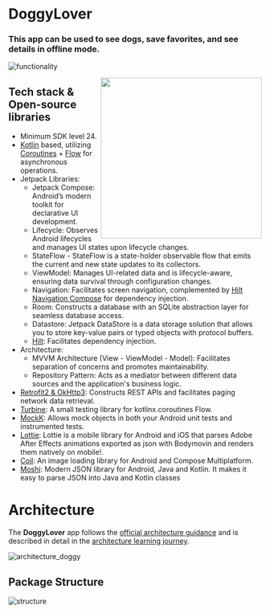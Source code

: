 # DoggyLover

### This app can be used to see dogs, save favorites, and see details in offline mode.

![functionality](https://github.com/user-attachments/assets/9234434f-6909-4344-8906-083afa2acf1a)

<img src="https://github.com/user-attachments/assets/16a015e9-623e-4ae1-923b-94c88e50cfd7" align="right" width="320"/>

## Tech stack & Open-source libraries
- Minimum SDK level 24.
- [Kotlin](https://kotlinlang.org/) based, utilizing [Coroutines](https://github.com/Kotlin/kotlinx.coroutines) + [Flow](https://kotlin.github.io/kotlinx.coroutines/kotlinx-coroutines-core/kotlinx.coroutines.flow/) for asynchronous operations.
- Jetpack Libraries:
  - Jetpack Compose: Android’s modern toolkit for declarative UI development.
  - Lifecycle: Observes Android lifecycles and manages UI states upon lifecycle changes.
  - StateFlow - StateFlow is a state-holder observable flow that emits the current and new state updates to its collectors.
  - ViewModel: Manages UI-related data and is lifecycle-aware, ensuring data survival through configuration changes.
  - Navigation: Facilitates screen navigation, complemented by [Hilt Navigation Compose](https://developer.android.com/jetpack/compose/libraries#hilt) for dependency injection.
  - Room: Constructs a database with an SQLite abstraction layer for seamless database access.
  - Datastore: Jetpack DataStore is a data storage solution that allows you to store key-value pairs or typed objects with protocol buffers.
  - [Hilt](https://dagger.dev/hilt/): Facilitates dependency injection.
- Architecture:
  - MVVM Architecture (View - ViewModel - Model): Facilitates separation of concerns and promotes maintainability.
  - Repository Pattern: Acts as a mediator between different data sources and the application's business logic.
- [Retrofit2 & OkHttp3](https://github.com/square/retrofit): Constructs REST APIs and facilitates paging network data retrieval.
- [Turbine](https://github.com/cashapp/turbine): A small testing library for kotlinx.coroutines Flow.
- [MockK](https://github.com/mockk/mockk): Allows mock objects in both your Android unit tests and instrumented tests.
- [Lottie](https://github.com/airbnb/lottie-android): Lottie is a mobile library for Android and iOS that parses Adobe After Effects animations exported as json with Bodymovin and renders them natively on mobile!.
- [Coil](https://github.com/cashapp/turbine): An image loading library for Android and Compose Multiplatform.
- [Moshi](https://github.com/square/moshi): Modern JSON library for Android, Java and Kotlin. It makes it easy to parse JSON into Java and Kotlin classes

# Architecture

The **DoggyLover** app follows the
[official architecture guidance](https://developer.android.com/topic/architecture) 
and is described in detail in the
[architecture learning journey](docs/ArchitectureLearningJourney.md).

![architecture_doggy](https://github.com/user-attachments/assets/572d5f9f-b429-4cbf-b756-189a6fed2887)



## Package Structure
![structure](https://github.com/user-attachments/assets/c73a4ca4-5417-4bee-9acf-9df16170a347)




